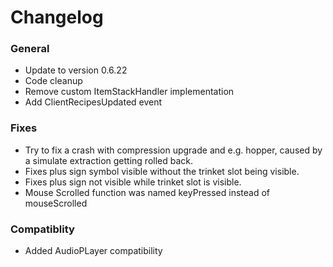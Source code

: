 # Changelog

### General
- Update to version 0.6.22
- Code cleanup
- Remove custom ItemStackHandler implementation
- Add ClientRecipesUpdated event

### Fixes
- Try to fix a crash with compression upgrade and e.g. hopper, caused by a simulate extraction getting rolled back.
- Fixes plus sign symbol visible without the trinket slot being visible.
- Fixes plus sign not visible while trinket slot is visible.
- Mouse Scrolled function was named keyPressed instead of mouseScrolled

### Compatiblity
- Added AudioPLayer compatibility